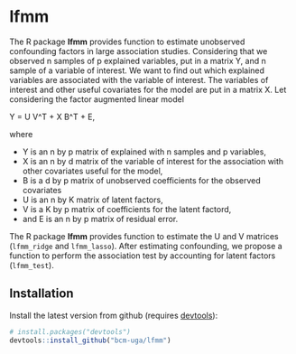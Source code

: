 
# lfmm
The R package **lfmm** provides function to estimate unobserved confounding
factors in large association studies. Considering that we observed n samples
of p explained variables, put in a matrix Y, and n sample of a variable of
interest. We want to find out which explained variables are associated with the
variable of interest. The variables of interest and other useful covariates for
the model are put in a matrix X. Let considering the factor augmented linear
model 

Y = U V^T + X B^T + E,

where

- Y is an n by p matrix of explained with n samples and p variables,
- X is an n by d matrix of the variable of interest for the association with
  other covariates useful for the model, 
- B is a d by p matrix of unobserved coefficients for the observed
  covariates
- U is an n by K matrix of latent factors,
- V is a K by p matrix of coefficients for the latent factord, 
- and E is an n by p matrix of residual error.

The R package **lfmm** provides function to estimate the U and V matrices
(`lfmm_ridge` and `lfmm_lasso`). After estimating confounding, we propose a
function to perform the association test by accounting for latent factors
(`lfmm_test`).

## Installation

Install the latest version from github (requires [devtools](https://github.com/hadley/devtools)):
```R
# install.packages("devtools")
devtools::install_github("bcm-uga/lfmm")
```

